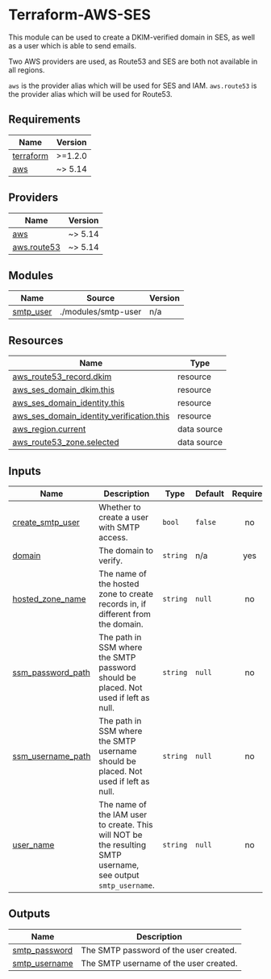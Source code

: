 # Terraform-AWS-SES

This module can be used to create a DKIM-verified domain in SES, as well as a user which is able to send emails.

Two AWS providers are used, as Route53 and SES are both not available in all regions.

`aws` is the provider alias which will be used for SES and IAM.
`aws.route53` is the provider alias which will be used for Route53.

<!-- BEGINNING OF PRE-COMMIT-TERRAFORM DOCS HOOK -->
## Requirements

| Name | Version |
|------|---------|
| <a name="requirement_terraform"></a> [terraform](#requirement\_terraform) | >=1.2.0 |
| <a name="requirement_aws"></a> [aws](#requirement\_aws) | ~> 5.14 |

## Providers

| Name | Version |
|------|---------|
| <a name="provider_aws"></a> [aws](#provider\_aws) | ~> 5.14 |
| <a name="provider_aws.route53"></a> [aws.route53](#provider\_aws.route53) | ~> 5.14 |

## Modules

| Name | Source | Version |
|------|--------|---------|
| <a name="module_smtp_user"></a> [smtp\_user](#module\_smtp\_user) | ./modules/smtp-user | n/a |

## Resources

| Name | Type |
|------|------|
| [aws_route53_record.dkim](https://registry.terraform.io/providers/hashicorp/aws/latest/docs/resources/route53_record) | resource |
| [aws_ses_domain_dkim.this](https://registry.terraform.io/providers/hashicorp/aws/latest/docs/resources/ses_domain_dkim) | resource |
| [aws_ses_domain_identity.this](https://registry.terraform.io/providers/hashicorp/aws/latest/docs/resources/ses_domain_identity) | resource |
| [aws_ses_domain_identity_verification.this](https://registry.terraform.io/providers/hashicorp/aws/latest/docs/resources/ses_domain_identity_verification) | resource |
| [aws_region.current](https://registry.terraform.io/providers/hashicorp/aws/latest/docs/data-sources/region) | data source |
| [aws_route53_zone.selected](https://registry.terraform.io/providers/hashicorp/aws/latest/docs/data-sources/route53_zone) | data source |

## Inputs

| Name | Description | Type | Default | Required |
|------|-------------|------|---------|:--------:|
| <a name="input_create_smtp_user"></a> [create\_smtp\_user](#input\_create\_smtp\_user) | Whether to create a user with SMTP access. | `bool` | `false` | no |
| <a name="input_domain"></a> [domain](#input\_domain) | The domain to verify. | `string` | n/a | yes |
| <a name="input_hosted_zone_name"></a> [hosted\_zone\_name](#input\_hosted\_zone\_name) | The name of the hosted zone to create records in, if different from the domain. | `string` | `null` | no |
| <a name="input_ssm_password_path"></a> [ssm\_password\_path](#input\_ssm\_password\_path) | The path in SSM where the SMTP password should be placed. Not used if left as null. | `string` | `null` | no |
| <a name="input_ssm_username_path"></a> [ssm\_username\_path](#input\_ssm\_username\_path) | The path in SSM where the SMTP username should be placed. Not used if left as null. | `string` | `null` | no |
| <a name="input_user_name"></a> [user\_name](#input\_user\_name) | The name of the IAM user to create. This will NOT be the resulting SMTP username, see output `smtp_username`. | `string` | `null` | no |

## Outputs

| Name | Description |
|------|-------------|
| <a name="output_smtp_password"></a> [smtp\_password](#output\_smtp\_password) | The SMTP password of the user created. |
| <a name="output_smtp_username"></a> [smtp\_username](#output\_smtp\_username) | The SMTP username of the user created. |
<!-- END OF PRE-COMMIT-TERRAFORM DOCS HOOK -->
